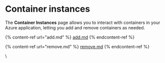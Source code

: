 # Container instances

The **Container Instances** page allows you to interact with containers in your Azure application, letting you add and remove containers as needed.

{% content-ref url="add.md" %}
[add.md](add.md)
{% endcontent-ref %}

{% content-ref url="remove.md" %}
[remove.md](remove.md)
{% endcontent-ref %}



\
